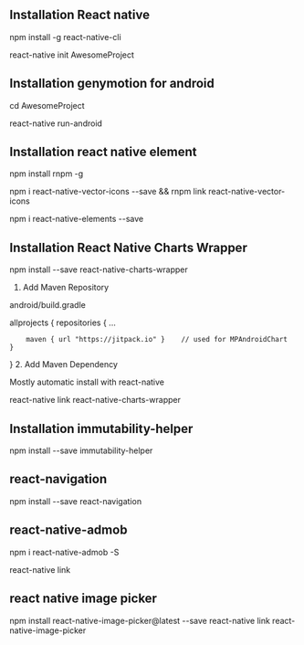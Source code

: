 
## Installation React native

npm install -g react-native-cli
 
react-native init AwesomeProject

## Installation genymotion for android
 
cd AwesomeProject

react-native run-android

## Installation react native element

npm install rnpm -g

npm i react-native-vector-icons --save && rnpm link react-native-vector-icons

npm i react-native-elements --save

## Installation React Native Charts Wrapper

npm install --save react-native-charts-wrapper

1. Add Maven Repository

android/build.gradle

allprojects {
    repositories {
        ...

        maven { url "https://jitpack.io" }    // used for MPAndroidChart
    }
}
2. Add Maven Dependency

Mostly automatic install with react-native

react-native link react-native-charts-wrapper

## Installation immutability-helper

npm install --save immutability-helper


## react-navigation

npm install --save react-navigation

## react-native-admob

npm i react-native-admob -S

react-native link

## react native image picker

npm install react-native-image-picker@latest --save
react-native link react-native-image-picker












